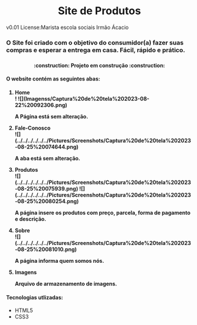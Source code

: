 <h1 align="center">Site de Produtos</h1>
<p>v0.01 License:Marista escola sociais Irmão Ácacio</p>
<h3>O Site foi criado com o objetivo do consumidor(a) fazer suas compras e esperar a entrega em casa. Fácil, rápido e prático.<h3>
<h4 align="center"> :construction: Projeto em construção :construction:</h4>
<h4>O website contém as seguintes abas:<h4>
<ol>
<li>Home</li>!
![](Imagenss/Captura%20de%20tela%202023-08-22%20092306.png)
<p> A Página está sem alteração.</p>
<li>Fale-Conosco</li>![](../../../../../../Pictures/Screenshots/Captura%20de%20tela%202023-08-25%20074644.png)
<p> A aba está sem alteração.</p>
<li>Produtos</li>![](../../../../../../Pictures/Screenshots/Captura%20de%20tela%202023-08-25%20075939.png)
![](../../../../../../Pictures/Screenshots/Captura%20de%20tela%202023-08-25%20080254.png)
<p> A página insere os produtos com preço, parcela, forma de pagamento e descrição.
<li>Sobre</li>![](../../../../../../Pictures/Screenshots/Captura%20de%20tela%202023-08-25%20081010.png)
<p>A página informa quem somos nós.</p>
<li>Imagens</li>
<p>Arquivo de armazenamento de imagens.</p>
</ol> 
<h4>Tecnologias utlizadas:</h4>
<ul>
<li>HTML5</li>
<li>CSS3</li>
</ul>



